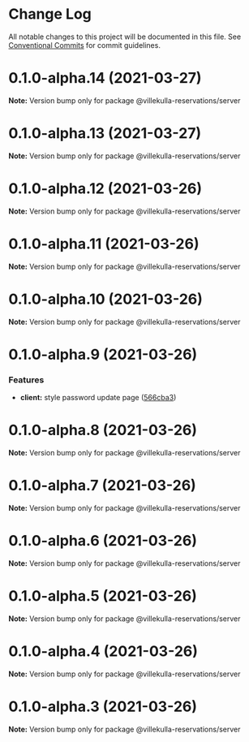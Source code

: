 # Change Log

All notable changes to this project will be documented in this file.
See [Conventional Commits](https://conventionalcommits.org) for commit guidelines.

# 0.1.0-alpha.14 (2021-03-27)

**Note:** Version bump only for package @villekulla-reservations/server





# 0.1.0-alpha.13 (2021-03-27)

**Note:** Version bump only for package @villekulla-reservations/server





# 0.1.0-alpha.12 (2021-03-26)

**Note:** Version bump only for package @villekulla-reservations/server





# 0.1.0-alpha.11 (2021-03-26)

**Note:** Version bump only for package @villekulla-reservations/server





# 0.1.0-alpha.10 (2021-03-26)

**Note:** Version bump only for package @villekulla-reservations/server





# 0.1.0-alpha.9 (2021-03-26)


### Features

* **client:** style password update page ([566cba3](https://github.com/herschel666/villekulla-reservations/commit/566cba3eb8320228194a20336bdb1d1472f08eea))





# 0.1.0-alpha.8 (2021-03-26)

**Note:** Version bump only for package @villekulla-reservations/server





# 0.1.0-alpha.7 (2021-03-26)

**Note:** Version bump only for package @villekulla-reservations/server





# 0.1.0-alpha.6 (2021-03-26)

**Note:** Version bump only for package @villekulla-reservations/server





# 0.1.0-alpha.5 (2021-03-26)

**Note:** Version bump only for package @villekulla-reservations/server





# 0.1.0-alpha.4 (2021-03-26)

**Note:** Version bump only for package @villekulla-reservations/server





# 0.1.0-alpha.3 (2021-03-26)

**Note:** Version bump only for package @villekulla-reservations/server
